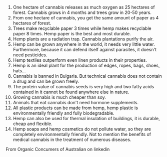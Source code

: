 1. One hectare of cannabis releases as much oxygen as 25 hectares of forest. Cannabis grows in 4 months and trees grow in 20-50 years.
2. From one hectare of cannabis, you get the same amount of paper as 4 hectares of forest.
3. Trees make recyclable paper 3 times while hemp makes recyclable paper 8 times. Hemp paper is the best and most durable.
5. Hemp plants are a radiation trap. Cannabis plantations purify the air.
6. Hemp can be grown anywhere in the world, it needs very little water. Furthermore, because it can defend itself against parasites, it doesn't need pesticides.
7. Hemp textiles outperform even linen products in their properties.
8. Hemp is an ideal plant for the production of edges, ropes, bags, shoes, hats...
9. Cannabis is banned in Bulgaria. But technical cannabis does not contain a drug and can be grown freely.
10. The protein value of cannabis seeds is very high and two fatty acids contained in it cannot be found anywhere else in nature.
11. Growing cannabis is much cheaper than soy.
12. Animals that eat cannabis don't need hormone supplements.
13. All plastic products can be made from hemp, hemp plastic is environmentally friendly and fully biodegradable.
14. Hemp can also be used for thermal insulation of buildings, it is durable, cheap and flexible.
15. Hemp soaps and hemp cosmetics do not pollute water, so they are completely environmentally friendly.
Not to mention the benefits of medical cannabis in the treatment of numerous diseases.

From Organic Concumers of Australian on linkedin 